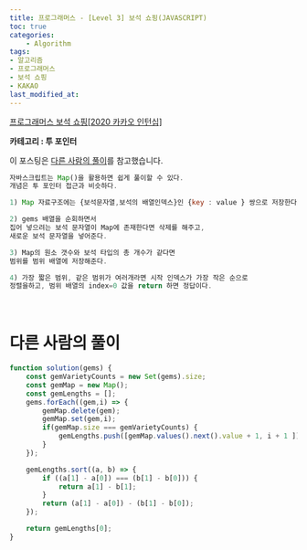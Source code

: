 ```yaml
---
title: 프로그래머스 - [Level 3] 보석 쇼핑(JAVASCRIPT)
toc: true
categories:	
    - Algorithm
tags:
- 알고리즘
- 프로그래머스
- 보석 쇼핑
- KAKAO
last_modified_at: 
---
```


[프로그래머스 보석 쇼핑[2020 카카오 인턴십] ](https://programmers.co.kr/learn/courses/30/lessons/67529) 

**카테고리 : 투 포인터**

이 포스팅은 [다른 사람의 풀이](https://programmers.co.kr/learn/courses/30/lessons/67258/solution_groups?language=javascript)를 참고했습니다.

```javascript
자바스크립트는 Map()을 활용하면 쉽게 풀이할 수 있다.
개념은 투 포인터 접근과 비슷하다.

1) Map 자료구조에는 {보석문자열,보석의 배열인덱스}인 {key : value } 쌍으로 저장한다.

2) gems 배열을 순회하면서
집어 넣으려는 보석 문자열이 Map에 존재한다면 삭제를 해주고,
새로운 보석 문자열을 넣어준다.

3) Map의 원소 갯수와 보석 타입의 총 개수가 같다면
범위를 범위 배열에 저장해준다.

4) 가장 짧은 범위, 같은 범위가 여러개라면 시작 인덱스가 가장 작은 순으로
정렬을하고, 범위 배열의 index=0 값을 return 하면 정답이다.
```





<br/>

# 다른 사람의 풀이

```javascript
function solution(gems) {
    const gemVarietyCounts = new Set(gems).size;
    const gemMap = new Map();
    const gemLengths = [];
    gems.forEach((gem,i) => {
        gemMap.delete(gem);
        gemMap.set(gem,i);
        if(gemMap.size === gemVarietyCounts) {
            gemLengths.push([gemMap.values().next().value + 1, i + 1 ]);
        }
    });

    gemLengths.sort((a, b) => {
        if ((a[1] - a[0]) === (b[1] - b[0])) {
            return a[1] - b[1];
        }
        return (a[1] - a[0]) - (b[1] - b[0]);
    });

    return gemLengths[0];
}
```

<br/>